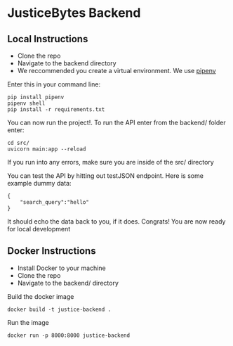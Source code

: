 # JusticeBytes Backend

## Local Instructions
* Clone the repo
* Navigate to the backend directory
* We reccommended you create a virtual environment. We use [pipenv](https://pypi.org/project/pipenv/)

Enter this in your command line:
```
pip install pipenv
pipenv shell
pip install -r requirements.txt
```
You can now run the project!. To run the API enter from the backend/ folder enter:
```
cd src/
uvicorn main:app --reload
```
If you run into any errors, make sure you are inside of the src/ directory

You can test the API by hitting out testJSON endpoint. Here is some example dummy data:
```
{
    "search_query":"hello"
}
```
It should echo the data back to you, if it does. Congrats! You are now ready for local development


## Docker Instructions
* Install Docker to your machine
* Clone the repo
* Navigate to the backend/ directory

Build the docker image
```
docker build -t justice-backend .
```

Run the image
```
docker run -p 8000:8000 justice-backend
```